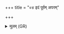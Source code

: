 +++
title = "०४ इदं पूर्वम् अपरम्"

+++
<details><summary>मूलम् (GR)</summary>

इदं पूर्वम् अपरं नियानं  
येन ते पूर्वे पितरः परेताः ।  
पुरोगवा ये अभिशाचो अस्य +++(Bhatt. abhiśā(⟨ ṣā)co)+++  
ते त्वा वहन्तु सुकृताम् उलोकम् ॥
</details>